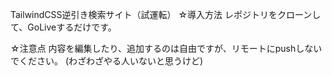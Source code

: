 TailwindCSS逆引き検索サイト（試運転）
☆導入方法
レポジトリをクローンして、GoLiveするだけです。

☆注意点
内容を編集したり、追加するのは自由ですが、リモートにpushしないでください。
(わざわざやる人いないと思うけど)

